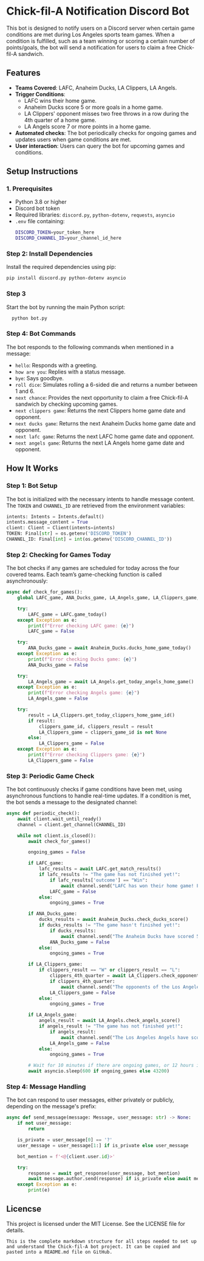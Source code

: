 # Chick-fil-A Notification Discord Bot

This bot is designed to notify users on a Discord server when certain game conditions are met during Los Angeles sports team games. When a condition is fulfilled, such as a team winning or scoring a certain number of points/goals, the bot will send a notification for users to claim a free Chick-fil-A sandwich.

## Features

- **Teams Covered**: LAFC, Anaheim Ducks, LA Clippers, LA Angels.
- **Trigger Conditions**:
  - LAFC wins their home game.
  - Anaheim Ducks score 5 or more goals in a home game.
  - LA Clippers' opponent misses two free throws in a row during the 4th quarter of a home game.
  - LA Angels score 7 or more points in a home game.
- **Automated checks**: The bot periodically checks for ongoing games and updates users when game conditions are met.
- **User interaction**: Users can query the bot for upcoming games and conditions.

## Setup Instructions

### 1. Prerequisites

- Python 3.8 or higher
- Discord bot token
- Required libraries: `discord.py`, `python-dotenv`, `requests`, `asyncio`
- `.env` file containing:
  ```bash
  DISCORD_TOKEN=your_token_here
  DISCORD_CHANNEL_ID=your_channel_id_here


### Step 2: Install Dependencies

Install the required dependencies using pip:

  ```bash
  pip install discord.py python-dotenv asyncio
```

### Step 3
Start the bot by running the main Python script:
```bash
  python bot.py
```

### Step 4: Bot Commands
The bot responds to the following commands when mentioned in a message:

- `hello`: Responds with a greeting.
- `how are you`: Replies with a status message.
- `bye`: Says goodbye.
- `roll dice`: Simulates rolling a 6-sided die and returns a number between 1 and 6.
- `next chance`: Provides the next opportunity to claim a free Chick-fil-A sandwich by checking upcoming games.
- `next clippers game`: Returns the next Clippers home game date and opponent.
- `next ducks game`: Returns the next Anaheim Ducks home game date and opponent.
- `next lafc game`: Returns the next LAFC home game date and opponent.
- `next angels game`: Returns the next LA Angels home game date and opponent.


## How It Works

### Step 1: Bot Setup
The bot is initialized with the necessary intents to handle message content. The `TOKEN` and `CHANNEL_ID` are retrieved from the environment variables:
```python
intents: Intents = Intents.default()
intents.message_content = True
client: Client = Client(intents=intents)
TOKEN: Final[str] = os.getenv('DISCORD_TOKEN')
CHANNEL_ID: Final[int] = int(os.getenv('DISCORD_CHANNEL_ID'))
```

### Step 2: Checking for Games Today
The bot checks if any games are scheduled for today across the four covered teams. Each team’s game-checking function is called asynchronously:
```python
async def check_for_games():
    global LAFC_game, ANA_Ducks_game, LA_Angels_game, LA_Clippers_game, clippers_game_id, clippers_result

    try:
        LAFC_game = LAFC.game_today()
    except Exception as e:
        print(f"Error checking LAFC game: {e}")
        LAFC_game = False

    try:
        ANA_Ducks_game = await Anaheim_Ducks.ducks_home_game_today()
    except Exception as e:
        print(f"Error checking Ducks game: {e}")
        ANA_Ducks_game = False

    try:
        LA_Angels_game = await LA_Angels.get_today_angels_home_game()
    except Exception as e:
        print(f"Error checking Angels game: {e}")
        LA_Angels_game = False

    try:
        result = LA_Clippers.get_today_clippers_home_game_id()
        if result:
            clippers_game_id, clippers_result = result
            LA_Clippers_game = clippers_game_id is not None
        else:
            LA_Clippers_game = False
    except Exception as e:
        print(f"Error checking Clippers game: {e}")
        LA_Clippers_game = False
```

### Step 3: Periodic Game Check
The bot continuously checks if game conditions have been met, using asynchronous functions to handle real-time updates. If a condition is met, the bot sends a message to the designated channel:
```python
async def periodic_check():
    await client.wait_until_ready()
    channel = client.get_channel(CHANNEL_ID)

    while not client.is_closed():
        await check_for_games()

        ongoing_games = False

        if LAFC_game:
            lafc_results = await LAFC.get_match_results()
            if lafc_results != "The game has not finished yet!":
                if lafc_results['outcome'] == "Win":
                    await channel.send("LAFC has won their home game! Free Chick-fil-A sandwich!")
                LAFC_game = False
            else:
                ongoing_games = True

        if ANA_Ducks_game:
            ducks_results = await Anaheim_Ducks.check_ducks_score()
            if ducks_results != "The game hasn't finished yet!":
                if ducks_results:
                    await channel.send("The Anaheim Ducks have scored 5 or more goals at a home game! Free Chick-fil-A sandwich!")
                ANA_Ducks_game = False
            else:
                ongoing_games = True

        if LA_Clippers_game:
            if clippers_result == "W" or clippers_result == "L":
                clippers_4th_quarter = await LA_Clippers.check_opponent_missed_two_ft_in_4th_quarter(clippers_game_id)
                if clippers_4th_quarter:
                    await channel.send("The opponents of the Los Angeles Clippers missed two free throws in a row at a home game! Free Chick-fil-A sandwich!")
                LA_Clippers_game = False
            else:
                ongoing_games = True

        if LA_Angels_game:
            angels_result = await LA_Angels.check_angels_score()
            if angels_result != "The game has not finished yet!":
                if angels_result:
                    await channel.send("The Los Angeles Angels have scored 7 points! Free Chick-fil-A sandwich!")
                LA_Angels_game = False
            else:
                ongoing_games = True

        # Wait for 10 minutes if there are ongoing games, or 12 hours if no games are ongoing
        await asyncio.sleep(600 if ongoing_games else 43200)
```

### Step 4: Message Handling
The bot can respond to user messages, either privately or publicly, depending on the message's prefix:
```python
async def send_message(message: Message, user_message: str) -> None:
    if not user_message:
        return

    is_private = user_message[0] == '?'
    user_message = user_message[1:] if is_private else user_message

    bot_mention = f'<@{client.user.id}>'

    try:
        response = await get_response(user_message, bot_mention)
        await message.author.send(response) if is_private else await message.channel.send(response)
    except Exception as e:
        print(e)
```

## Licencse
This project is licensed under the MIT License. See the LICENSE file for details.

```vbnet
This is the complete markdown structure for all steps needed to set up and understand the Chick-fil-A bot project. It can be copied and pasted into a README.md file on GitHub.
```
